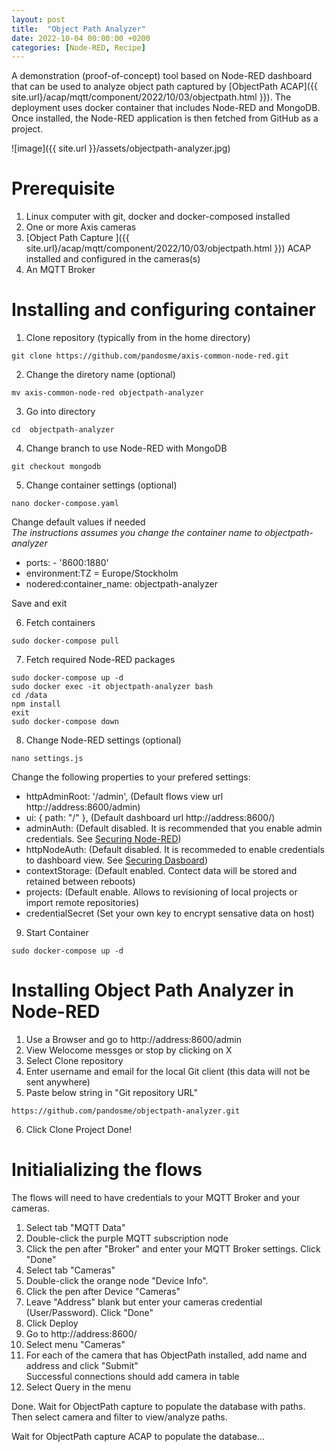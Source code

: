 ```yaml
---
layout: post
title:  "Object Path Analyzer"
date: 2022-10-04 00:00:00 +0200
categories: [Node-RED, Recipe]
---
```

A demonstration (proof-of-concept) tool based on Node-RED dashboard that can be used to analyze object path captured by [ObjectPath ACAP]({{ site.url}/acap/mqtt/component/2022/10/03/objectpath.html }}).
The deployment uses docker container that includes Node-RED and MongoDB.  Once installed, the Node-RED application is then fetched from GitHub as a project.

![image]({{ site.url }}/assets/objectpath-analyzer.jpg)

# Prerequisite
1. Linux computer with git, docker and docker-composed installed
2. One or more Axis cameras
3. [Object Path Capture ]({{ site.url}/acap/mqtt/component/2022/10/03/objectpath.html }}) ACAP installed and configured in the cameras(s)
4. An MQTT Broker

# Installing and configuring container
1. Clone repository (typically from in the home directory)
```
git clone https://github.com/pandosme/axis-common-node-red.git
```
2. Change the diretory name (optional)
```
mv axis-common-node-red objectpath-analyzer
```
3. Go into directory
```
cd  objectpath-analyzer
```
4. Change branch to use Node-RED with MongoDB
```
git checkout mongodb
```
5. Change container settings (optional)
```
nano docker-compose.yaml
```
Change default values if needed  
_The instructions assumes you change the container name to objectpath-analyzer_
- ports: - '8600:1880'
- environment:TZ = Europe/Stockholm
- nodered:container_name: objectpath-analyzer  

Save and exit 

6. Fetch containers
```
sudo docker-compose pull
```
7. Fetch required Node-RED packages
```
sudo docker-compose up -d
sudo docker exec -it objectpath-analyzer bash
cd /data
npm install
exit
sudo docker-compose down
```
8. Change Node-RED settings (optional)
```
nano settings.js
```
Change the following properties to your prefered settings:
- httpAdminRoot: '/admin',   (Default flows view url http://address:8600/admin)
- ui: { path: "/" },         (Default dashboard url http://address:8600/)
- adminAuth:                 (Default disabled.  It is recommended that you enable admin credentials.  See [Securing Node-RED](https://nodered.org/docs/user-guide/runtime/securing-node-red#editor--admin-api-security))
- httpNodeAuth:              (Default disabled.  It is recommeded to enable credentials to dashboard view. See [Securing Dasboard](https://nodered.org/docs/user-guide/runtime/securing-node-red#http-node-security))
- contextStorage:            (Default enabled.  Contect data will be stored and retained between reboots)
- projects:                  (Default enable.  Allows to revisioning of local projects or import remote repositories)  
- credentialSecret           (Set your own key to encrypt sensative data on host)
9. Start Container
```
sudo docker-compose up -d
```

# Installing Object Path Analyzer in Node-RED
1. Use a Browser and go to http://address:8600/admin
2. View Welocome messges or stop by clicking on X
3. Select Clone repository
4. Enter username and email for the local Git client (this data will not be sent anywhere)
5. Paste below string in "Git repository URL"
```
https://github.com/pandosme/objectpath-analyzer.git
```
6. Click Clone Project
Done!

# Initialializing the flows
The flows will need to have credentials to your MQTT Broker and your cameras.
1. Select tab "MQTT Data"
2. Double-click the purple MQTT subscription node
3. Click the pen after "Broker" and enter your MQTT Broker settings.  Click "Done"
4. Select tab "Cameras"
5. Double-click the orange node "Device Info".
6. Click the pen after Device "Cameras"
7. Leave "Address" blank but enter your cameras credential (User/Password).  Click "Done"
6. Click Deploy
7. Go to http://address:8600/
8. Select menu "Cameras"
9. For each of the camera that has ObjectPath installed, add name and address and click "Submit"  
Successful connections should add camera in table
10. Select Query in the menu

Done.  Wait for ObjectPath capture to populate the database with paths.  Then select camera and filter to view/analyze paths.

Wait for ObjectPath capture ACAP to populate the database...
